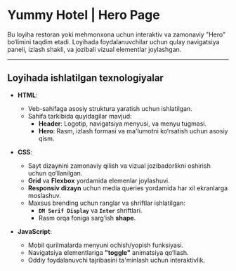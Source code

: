 # Yummy Hotel | Hero Page

Bu loyiha restoran yoki mehmonxona uchun interaktiv va zamonaviy "Hero" bo‘limini taqdim etadi. Loyihada foydalanuvchilar uchun qulay navigatsiya paneli, izlash shakli, va jozibali vizual elementlar joylashgan.

---

## Loyihada ishlatilgan texnologiyalar

- **HTML**:  
  - Veb-sahifaga asosiy struktura yaratish uchun ishlatilgan.  
  - Sahifa tarkibida quyidagilar mavjud:  
    - **Header**: Logotip, navigatsiya menyusi, va menyu tugmasi.  
    - **Hero**: Rasm, izlash formasi va ma'lumotni ko‘rsatish uchun asosiy qism.

- **CSS**:  
  - Sayt dizaynini zamonaviy qilish va vizual jozibadorlikni oshirish uchun qo‘llanilgan.  
  - **Grid** va **Flexbox** yordamida elemenlar joylashuvi.  
  - **Responsiv dizayn** uchun media queries yordamida har xil ekranlarga moslashuv.  
  - Maxsus brending uchun ranglar va shriftlar ishlatilgan:
    - **`DM Serif Display`** va **`Inter`** shriftlari.
    - Rasm orqa foniga sarg‘ish **shape**.

- **JavaScript**:  
  - Mobil qurilmalarda menyuni ochish/yopish funksiyasi.  
  - Navigatsiya elementlariga **"toggle"** animatsiya qo‘llash.  
  - Oddiy foydalanuvchi tajribasini ta'minlash uchun interaktivlik.

